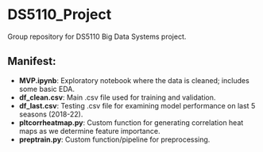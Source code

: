 # DS5110_Project
Group repository for DS5110 Big Data Systems project.

## Manifest:
- **MVP.ipynb**:
Exploratory notebook where the data is cleaned; includes some basic EDA.
- **df_clean.csv**:
Main .csv file used for training and validation.
- **df_last.csv**:
Testing .csv file for examining model performance on last 5 seasons (2018-22).
- **pltcorrheatmap.py**:
Custom function for generating correlation heat maps as we determine feature importance.
- **preptrain.py**:
Custom function/pipeline for preprocessing.
